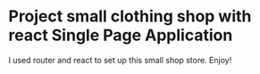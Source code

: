 # Project small clothing shop with react Single Page Application

I used router and react to set up this small shop store. Enjoy!
